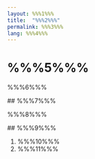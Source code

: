 ```yaml
---
layout: %%%1%%%
title:  "%%%2%%%"
permalink: %%%3%%%
lang: %%%4%%%
---
```


# %%%5%%%

%%%6%%%

## %%%7%%%

%%%8%%%

## %%%9%%%

1. %%%10%%%
2. %%%11%%%
